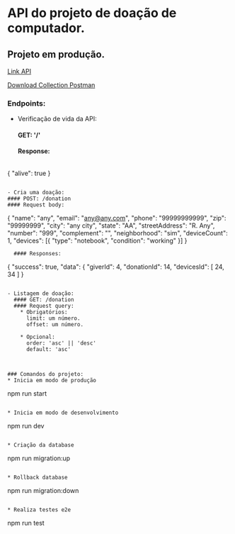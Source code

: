 # API do projeto de doação de computador.

## Projeto em produção.
[Link API](https://api-doacao-pc-app-master.herokuapp.com/)

[Download Collection Postman](https://drive.google.com/file/d/1xAGYifrIhZz32miwMKT2wpnluG842dRr/view?usp=sharing)
### Endpoints:

- Verificação de vida da API:
  #### GET: '/'
  #### Response:
  ```
{
  "alive": true
}
  ```

- Cria uma doação:
  #### POST: /donation
  #### Request body:
```
  {
    "name": "any",
    "email": "any@any.com",
    "phone": "99999999999",
    "zip": "99999999",
    "city": "any city",
    "state": "AA",
    "streetAddress": "R. Any",
    "number": "999",
    "complement": "",
    "neighborhood": "sim",
    "deviceCount": 1,
    "devices": [{
      "type": "notebook",
      "condition": "working"
    }]
  }
```
  #### Responses:
```
{
  "success": true,
  "data": {
      "giverId": 4,
      "donationId": 14,
      "devicesId": [
          24,
          34
      ]
  }
```

- Listagem de doação:
  #### GET: /donation
  #### Request query:
    * Obrigatórios:
      limit: um número.
      offset: um número.

    * Opcional:
      order: 'asc' || 'desc'
      default: 'asc'



### Comandos do projeto:
* Inicia em modo de produção
```
  npm run start
```

* Inicia em modo de desenvolvimento
```
  npm run dev
```

* Criação da database
```
  npm run migration:up
```

* Rollback database
```
  npm run migration:down
```

* Realiza testes e2e
```
  npm run test
```
